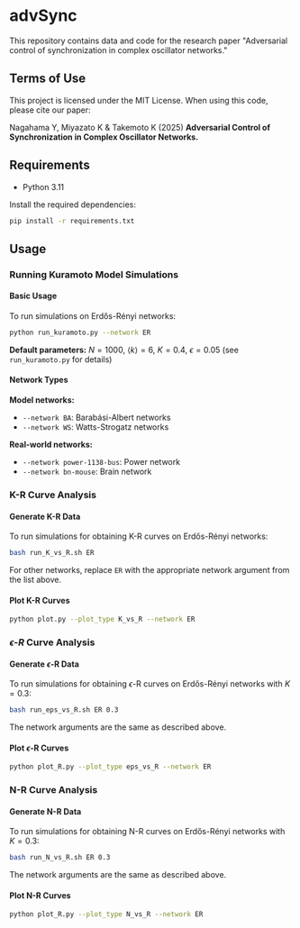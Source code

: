 # advSync

This repository contains data and code for the research paper "Adversarial control of synchronization in complex oscillator networks."

## Terms of Use

This project is licensed under the MIT License. When using this code, please cite our paper:


Nagahama Y, Miyazato K & Takemoto K (2025) **Adversarial Control of Synchronization in Complex Oscillator Networks.**

## Requirements

- Python 3.11

Install the required dependencies:

```bash
pip install -r requirements.txt
```

## Usage

### Running Kuramoto Model Simulations

#### Basic Usage

To run simulations on Erdős-Rényi networks:

```bash
python run_kuramoto.py --network ER
```

**Default parameters:** $N=1000$, $\langle k \rangle = 6$, $K=0.4$, $\epsilon=0.05$ (see `run_kuramoto.py` for details)

#### Network Types

**Model networks:**
- `--network BA`: Barabási-Albert networks
- `--network WS`: Watts-Strogatz networks

**Real-world networks:**
- `--network power-1138-bus`: Power network
- `--network bn-mouse`: Brain network

### K-R Curve Analysis

#### Generate K-R Data

To run simulations for obtaining K-R curves on Erdős-Rényi networks:

```bash
bash run_K_vs_R.sh ER
```

For other networks, replace `ER` with the appropriate network argument from the list above.

#### Plot K-R Curves

```bash
python plot.py --plot_type K_vs_R --network ER
```

### $\epsilon$-$R$ Curve Analysis

#### Generate $\epsilon$-R Data

To run simulations for obtaining $\epsilon$-R curves on Erdős-Rényi networks with $K=0.3$:

```bash
bash run_eps_vs_R.sh ER 0.3
```

The network arguments are the same as described above.

#### Plot $\epsilon$-R Curves

```bash
python plot_R.py --plot_type eps_vs_R --network ER
```

### N-R Curve Analysis

#### Generate N-R Data

To run simulations for obtaining N-R curves on Erdős-Rényi networks with $K=0.3$:

```bash
bash run_N_vs_R.sh ER 0.3
```

The network arguments are the same as described above.

#### Plot N-R Curves

```bash
python plot_R.py --plot_type N_vs_R --network ER
```
